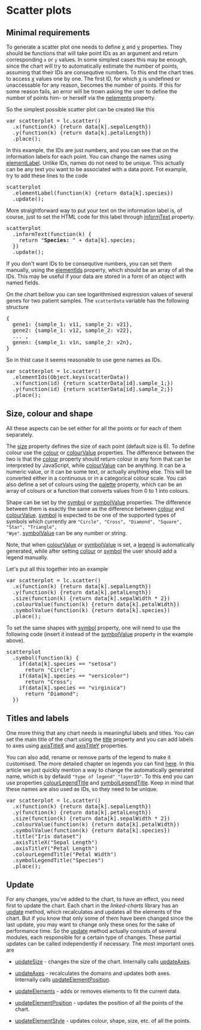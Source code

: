 Scatter plots
=============

## Minimal requirements 

To generate a scatter plot one needs to define [x](scatter) and [y](scatter) properties.
They should be functions that will take point IDs as an argument and return 
corresponding <code>x</code> or <code>y</code> values.
In some simplest cases this may be enough, since the chart will try to automatically
estimate the number of points, assuming that their IDs are consequtive numbers.
To this end the chart tries to access [x](scatter) values one by one. The first ID, 
for which [x](scatter) is undefined or unaccessable for any reason,
becomes the number of points. If this for some reason fails, an error will be trown asking 
the user to define the number of points him- or herself via the [nelements]() property.

So the simplest possible scatter plot can be created like this

<pre class="tiy" width="100%" fitHeight="true"
  tiy-preload="../src/linked-charts.min.js;../src/data/iris.js;../src/linked-charts.css">
var scatterplot = lc.scatter()
  .x(function(k) {return data[k].sepalLength})
  .y(function(k) {return data[k].petalLength})
  .place();
</pre>

In this example, the IDs are just numbers, and you can see that on the information labels for
each point. You can change the names using [elementLabel](). Unlike IDs, names do not need
to be unique. This actually can be any text you want to be associated with a data point. Fot
example, try to add these lines to the code

<pre class="tiy" runnable="false">
scatterplot
  .elementLabel(function(k) {return data[k].species})
  .update();
</pre>

More straightforward way to put your text on the information label is, of course, 
just to set the HTML code for this label through [informText](layer) property.

<pre class="tiy" runnable="false">
scatterplot
  .informText(function(k) {
    return "<b>Species:</b> " + data[k].species;
  })
  .update();
</pre>

If you don't want IDs to be consequtive numbers, you can set them manually, using
the [elementIds]() property, which should be an array of all the IDs. This may
be useful if your data are stored in a form of an object with named fields. 

On the chart bellow you can see logarithmised expression values of several genes for 
two patient samples. The <code>scatterData</code> variable has the following structure

<pre class="tiy" runnable="false">
{
  gene1: {sample_1: v11, sample_2: v21},
  gene2: {sample_1: v12, sample_2: v22},
  ... ,
  genen: {sample_1: v1n, sample_2: v2n},  
}
</pre>

So in thist case it seems reasonable to use gene names as IDs.

<pre class="tiy" width="100%" fitHeight="true"
  tiy-preload="../src/linked-charts.min.js;../src/data/inputdata_simple.js;../src/linked-charts.css">
var scatterplot = lc.scatter()
  .elementIds(Object.keys(scatterData))
  .x(function(id) {return scatterData[id].sample_1;})
  .y(function(id) {return scatterData[id].sample_2;})
  .place();
</pre>

## Size, colour and shape

All these aspects can be set either for all the points or for each of them separately.

The [size]() property defines the size of each point (default size is 6).
To define colour use the [colour](layer) or [colourValue]() properties. The difference
between the two is that the [colour](layer) property should return colour in any form that
can be interpreted by JavaScript, while [colourValue]() can be anything. It can be a
numeric value, or it can be some text, or actually anything else. This will be converted either 
in a continuous or in a categorical colour scale. You can also define a set of colours using the [palette](layer)
property, which can be an array of colours or a function that converts values from 0 to 1 
into colours.

Shape can be set by the [symbol]() or [symbolValue]() properties. The difference
between them is exactly the same as the difference between [colour](layer) and [colourValue]().
[symbol]() is expected to be one of the supported types of symbols which currently 
are <code>"Circle", "Cross", "Diamond", "Square", "Star", "Triangle", "Wye"</code>. [symbolValue]()
can be any number or string.

Note, that when [colourValue]() or [symbolValue]() is set, a [legend]() is automatically
generated, while after setting [colour](layer) or [symbol]() the user should add a legend
manually. 

Let's put all this together into an example

<pre class="tiy" width="100%" fitHeight="true"
  tiy-preload="../src/linked-charts.min.js;../src/data/iris.js;../src/linked-charts.css">
var scatterplot = lc.scatter()
  .x(function(k) {return data[k].sepalLength})
  .y(function(k) {return data[k].petalLength})
  .size(function(k) {return data[k].sepalWidth * 2})
  .colourValue(function(k) {return data[k].petalWidth})
  .symbolValue(function(k) {return data[k].species})
  .place(); 
</pre>

To set the same shapes with [symbol]() property, one will need to use the 
following code (insert it instead of the [symbolValue]() property in the 
example above).

<pre class="tiy" runnable = "false">
scatterplot
  .symbol(function(k) { 
    if(data[k].species == "setosa") 
      return "Circle"; 
    if(data[k].species == "versicolor") 
      return "Cross"; 
    if(data[k].species == "virginica") 
      return "Diamond";     
  }) 
</pre>

## Titles and labels

One more thing that any chart needs is meaningful labels and titles.
You can set the main title of the chart using the [title](chart) property
and you can add labels to axes using [axisTitleX]() and [axisTitleY]()
properties.

You can also add, rename or remove parts of the legend to make it customised.
The more detailed chapter on legends you can find [here](../tutorials/legends.html). In this article
we just quickly mention a way to change the automatically generated name, which
is by defauld <code>"type of legend"_"layerID"</code>. To this end you can use properties
[colourLegendTitle]() and [symbolLegendTitle](). Keep in mind that these
names are also used as IDs, so they need to be unique.

<pre class="tiy" width="100%" fitHeight="true"
  tiy-preload="../src/linked-charts.min.js;../src/data/iris.js;../src/linked-charts.css">
var scatterplot = lc.scatter()
  .x(function(k) {return data[k].sepalLength})
  .y(function(k) {return data[k].petalLength})
  .size(function(k) {return data[k].sepalWidth * 2})
  .colourValue(function(k) {return data[k].petalWidth})
  .symbolValue(function(k) {return data[k].species})
  .title("Iris dataset")
  .axisTitleX("Sepal Length")
  .axisTitleY("Petal Length")
  .colourLegendTitle("Petal Width")
  .symbolLegendTitle("Species")
  .place(); 
</pre>

## Update

For any changes, you've added to the chart, to have an effect, you need first to update the
chart. Each chart in the _linked-charts_ library has an [update](chart) method, which 
recalculates and updates all the elements of the chart. But if you know that only
some of them have been changed since the last update, you may want to
change only these ones for the sake of performance time. So the [update](chart) method
actually consists of several modules, each responsible for a certain type of changes.
These partial updates can be called independently if necessary.
The most important ones are

- [updateSize](chart) - changes the size of the chart. Internally calls [updateAxes]().

- [updateAxes]() - recalculates the domains and updates both axes. Internally calls
[updateElementPosition]().

- [updateElements]() - adds or removes elements to fit the current data.

- [updateElementPosition]() - updates the position of all the points of the chart.

- [updateElementStyle]() - updates colour, shape, size, etc. of all the points.